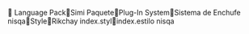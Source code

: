       Language Pack   Simi Paquete   Plug-In System   Sistema de Enchufe nisqa   Style   Rikchay
   index.styl   index.estilo nisqa